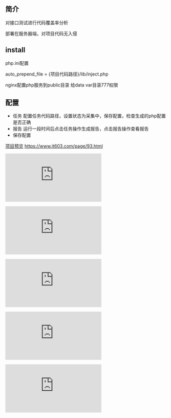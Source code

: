 
## 简介

对接口测试进行代码覆盖率分析

部署在服务器端，对项目代码无入侵

## install

php.ini配置

auto_prepend_file = {项目代码路径}/lib/inject.php

nginx配置php服务到public目录
给data var目录777权限

## 配置

* 任务 配置任务代码路径，设置状态为采集中，保存配置，检查生成的php配置是否正确
* 报告 运行一段时间后点击任务操作生成报告，点击报告操作查看报告
* 保存配置

[项目预览](https://www.it603.com/page/93.html) https://www.it603.com/page/93.html

![任务](https://www.it603.com/file.php?f=201907/f_72e76e246945e6792b0ee759cfff69ca.png&t=png&o=&s=full&v=1426664829)

![任务列表](https://www.it603.com/file.php?f=201907/f_4f0a118dd37c360c3e5dd322535f0640.png&t=png&o=&s=full&v=1426664829)

![报告](https://www.it603.com/file.php?f=201907/f_c13fa336bd3f0b248ce69c809ecc2912.png&t=png&o=&s=full&v=1426664829)

![报告详情](https://www.it603.com/file.php?f=201907/f_6697a713838a188b8eef89cf968b87fa.png&t=png&o=&s=full&v=1426664829)

![报告报表](https://www.it603.com/file.php?f=201907/f_a08a1c854aaf0f3ef72309ea0cade5c9.png&t=png&o=&s=full&v=1426664829)

